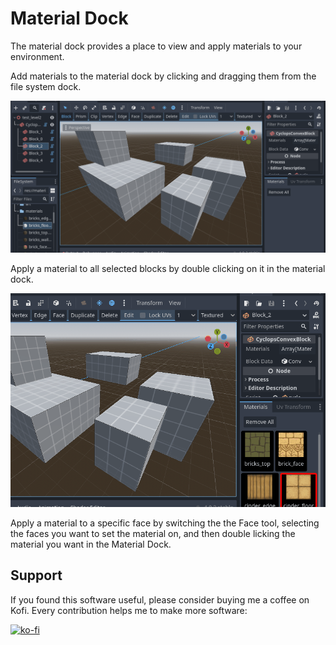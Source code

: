 # Material Dock

The material dock provides a place to view and apply materials to your environment.

Add materials to the material dock by clicking and dragging them from the file system dock.

![Dragging materials into Material dock](dragging_into_material_dock.gif)

Apply a material to all selected blocks by double clicking on it in the material dock.

![Assigning materials to blocks](assigning_materials_to_blocks.gif)

Apply a material to a specific face by switching the the Face tool, selecting the faces you want to set the material on, and then double licking the material you want in the Material Dock.



## Support

If you found this software useful, please consider buying me a coffee on Kofi.  Every contribution helps me to make more software:

[![ko-fi](https://ko-fi.com/img/githubbutton_sm.svg)](https://ko-fi.com/Y8Y43J6OB)

